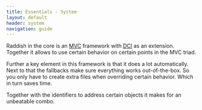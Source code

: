 ```yaml
---
title: Essentials - System
layout: default
header: system
navigation: guide
---
```


Raddish in the core is an [MVC](http://en.wikipedia.org/wiki/Model%E2%80%93view%E2%80%93controller) framework with
[DCI](http://en.wikipedia.org/wiki/Data,_context_and_interaction) as an extension.
Together it allows to use certain behavior on certain points in the MVC triad.

Further a key element in this framework is that it does a lot automatically. Next to that the fallbacks make sure everything works out-of-the-box.
So you only have to create extra files when overriding certain behavior. Which in turn saves time.

Together with the identifiers to address certain objects it makes for an unbeatable combo.